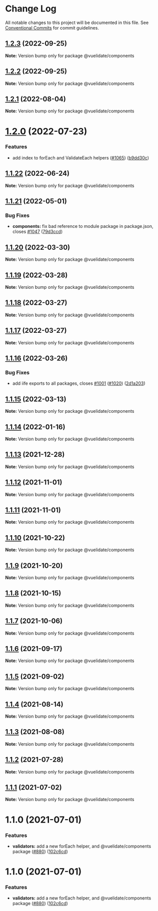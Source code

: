 # Change Log

All notable changes to this project will be documented in this file.
See [Conventional Commits](https://conventionalcommits.org) for commit guidelines.

## [1.2.3](https://github.com/vuelidate/vuelidate/compare/@vuelidate/components@1.2.2...@vuelidate/components@1.2.3) (2022-09-25)

**Note:** Version bump only for package @vuelidate/components





## [1.2.2](https://github.com/vuelidate/vuelidate/compare/@vuelidate/components@1.2.1...@vuelidate/components@1.2.2) (2022-09-25)

**Note:** Version bump only for package @vuelidate/components





## [1.2.1](https://github.com/vuelidate/vuelidate/compare/@vuelidate/components@1.2.0...@vuelidate/components@1.2.1) (2022-08-04)

**Note:** Version bump only for package @vuelidate/components





# [1.2.0](https://github.com/vuelidate/vuelidate/compare/@vuelidate/components@1.1.22...@vuelidate/components@1.2.0) (2022-07-23)


### Features

* add index to forEach and ValidateEach helpers ([#1065](https://github.com/vuelidate/vuelidate/issues/1065)) ([b9dd30c](https://github.com/vuelidate/vuelidate/commit/b9dd30c70debcdf66202707710bebb99fd86f103))





## [1.1.22](https://github.com/vuelidate/vuelidate/compare/@vuelidate/components@1.1.21...@vuelidate/components@1.1.22) (2022-06-24)

**Note:** Version bump only for package @vuelidate/components





## [1.1.21](https://github.com/vuelidate/vuelidate/compare/@vuelidate/components@1.1.20...@vuelidate/components@1.1.21) (2022-05-01)


### Bug Fixes

* **components:** fix bad reference to module package in package.json, closes [#1047](https://github.com/vuelidate/vuelidate/issues/1047) ([79d3ccd](https://github.com/vuelidate/vuelidate/commit/79d3ccd5cfc5dee136801fb139983e48a16011a6))





## [1.1.20](https://github.com/vuelidate/vuelidate/compare/@vuelidate/components@1.1.19...@vuelidate/components@1.1.20) (2022-03-30)

**Note:** Version bump only for package @vuelidate/components





## [1.1.19](https://github.com/vuelidate/vuelidate/compare/@vuelidate/components@1.1.18...@vuelidate/components@1.1.19) (2022-03-28)

**Note:** Version bump only for package @vuelidate/components





## [1.1.18](https://github.com/vuelidate/vuelidate/compare/@vuelidate/components@1.1.17...@vuelidate/components@1.1.18) (2022-03-27)

**Note:** Version bump only for package @vuelidate/components





## [1.1.17](https://github.com/vuelidate/vuelidate/compare/@vuelidate/components@1.1.16...@vuelidate/components@1.1.17) (2022-03-27)

**Note:** Version bump only for package @vuelidate/components





## [1.1.16](https://github.com/vuelidate/vuelidate/compare/@vuelidate/components@1.1.15...@vuelidate/components@1.1.16) (2022-03-26)


### Bug Fixes

* add iife exports to all packages, closes [#1001](https://github.com/vuelidate/vuelidate/issues/1001) ([#1020](https://github.com/vuelidate/vuelidate/issues/1020)) ([2d1a203](https://github.com/vuelidate/vuelidate/commit/2d1a2034cddc0c473b7bfa1e44ac5601ee2dbce3))





## [1.1.15](https://github.com/vuelidate/vuelidate/compare/@vuelidate/components@1.1.14...@vuelidate/components@1.1.15) (2022-03-13)

**Note:** Version bump only for package @vuelidate/components





## [1.1.14](https://github.com/vuelidate/vuelidate/compare/@vuelidate/components@1.1.13...@vuelidate/components@1.1.14) (2022-01-16)

**Note:** Version bump only for package @vuelidate/components





## [1.1.13](https://github.com/vuelidate/vuelidate/compare/@vuelidate/components@1.1.12...@vuelidate/components@1.1.13) (2021-12-28)

**Note:** Version bump only for package @vuelidate/components





## [1.1.12](https://github.com/vuelidate/vuelidate/compare/@vuelidate/components@1.1.11...@vuelidate/components@1.1.12) (2021-11-01)

**Note:** Version bump only for package @vuelidate/components





## [1.1.11](https://github.com/vuelidate/vuelidate/compare/@vuelidate/components@1.1.10...@vuelidate/components@1.1.11) (2021-11-01)

**Note:** Version bump only for package @vuelidate/components





## [1.1.10](https://github.com/vuelidate/vuelidate/compare/@vuelidate/components@1.1.9...@vuelidate/components@1.1.10) (2021-10-22)

**Note:** Version bump only for package @vuelidate/components





## [1.1.9](https://github.com/vuelidate/vuelidate/compare/@vuelidate/components@1.1.8...@vuelidate/components@1.1.9) (2021-10-20)

**Note:** Version bump only for package @vuelidate/components





## [1.1.8](https://github.com/vuelidate/vuelidate/compare/@vuelidate/components@1.1.7...@vuelidate/components@1.1.8) (2021-10-15)

**Note:** Version bump only for package @vuelidate/components





## [1.1.7](https://github.com/vuelidate/vuelidate/compare/@vuelidate/components@1.1.6...@vuelidate/components@1.1.7) (2021-10-06)

**Note:** Version bump only for package @vuelidate/components





## [1.1.6](https://github.com/vuelidate/vuelidate/compare/@vuelidate/components@1.1.5...@vuelidate/components@1.1.6) (2021-09-17)

**Note:** Version bump only for package @vuelidate/components





## [1.1.5](https://github.com/vuelidate/vuelidate/compare/@vuelidate/components@1.1.4...@vuelidate/components@1.1.5) (2021-09-02)

**Note:** Version bump only for package @vuelidate/components





## [1.1.4](https://github.com/vuelidate/vuelidate/compare/@vuelidate/components@1.1.3...@vuelidate/components@1.1.4) (2021-08-14)

**Note:** Version bump only for package @vuelidate/components





## [1.1.3](https://github.com/vuelidate/vuelidate/compare/@vuelidate/components@1.1.2...@vuelidate/components@1.1.3) (2021-08-08)

**Note:** Version bump only for package @vuelidate/components





## [1.1.2](https://github.com/vuelidate/vuelidate/compare/@vuelidate/components@1.1.1...@vuelidate/components@1.1.2) (2021-07-28)

**Note:** Version bump only for package @vuelidate/components





## [1.1.1](https://github.com/vuelidate/vuelidate/compare/@vuelidate/components@1.1.0...@vuelidate/components@1.1.1) (2021-07-02)

**Note:** Version bump only for package @vuelidate/components





# 1.1.0 (2021-07-01)


### Features

* **validators:** add a new forEach helper, and @vuelidate/components package ([#880](https://github.com/vuelidate/vuelidate/issues/880)) ([102c6cd](https://github.com/vuelidate/vuelidate/commit/102c6cde3deb5ead7da157d00ac7a964ae596a96))





# 1.1.0 (2021-07-01)


### Features

* **validators:** add a new forEach helper, and @vuelidate/components package ([#880](https://github.com/vuelidate/vuelidate/issues/880)) ([102c6cd](https://github.com/vuelidate/vuelidate/commit/102c6cde3deb5ead7da157d00ac7a964ae596a96))
